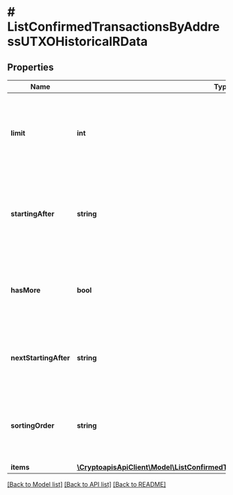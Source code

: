 # # ListConfirmedTransactionsByAddressUTXOHistoricalRData

## Properties

Name | Type | Description | Notes
------------ | ------------- | ------------- | -------------
**limit** | **int** | Defines how many items should be returned in the response per page basis. |
**startingAfter** | **string** | Defines the id of the previous listed record id from which the current list should start from. | [optional]
**hasMore** | **bool** | Defines whether or not there are more elements available after this set. |
**nextStartingAfter** | **string** | Defines the id of the next page which the next list should start from. | [optional]
**sortingOrder** | **string** | Defines what the sorting order is either ascending or descending. | [optional]
**items** | [**\CryptoapisApiClient\Model\ListConfirmedTransactionsByAddressUTXOHistoricalRI[]**](ListConfirmedTransactionsByAddressUTXOHistoricalRI.md) |  |

[[Back to Model list]](../../README.md#models) [[Back to API list]](../../README.md#endpoints) [[Back to README]](../../README.md)
